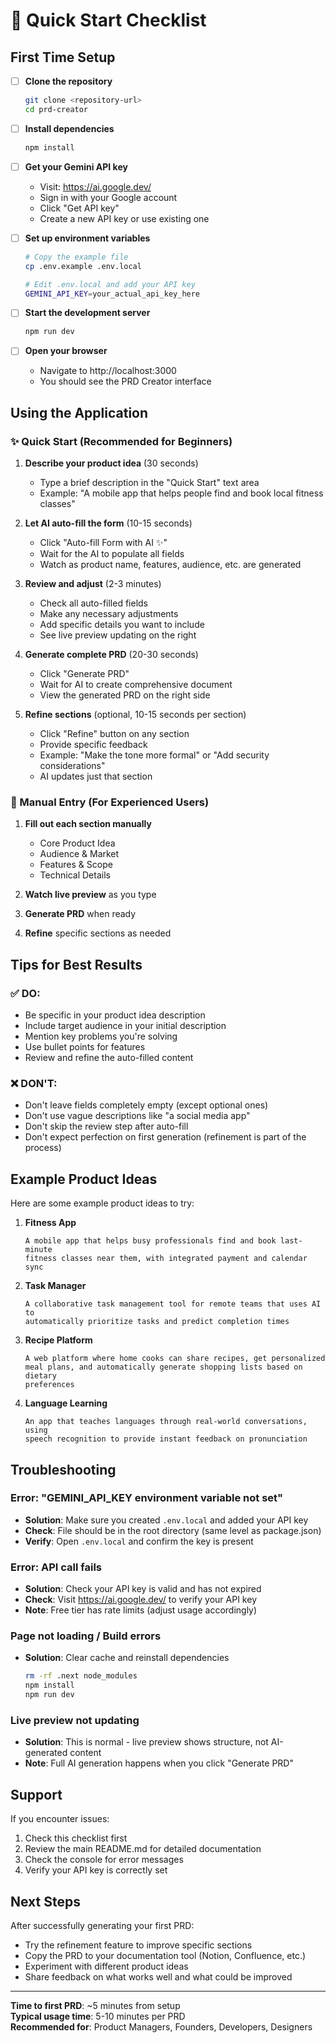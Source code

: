 # 🚀 Quick Start Checklist

## First Time Setup

- [ ] **Clone the repository**
  ```bash
  git clone <repository-url>
  cd prd-creator
  ```

- [ ] **Install dependencies**
  ```bash
  npm install
  ```

- [ ] **Get your Gemini API key**
  - Visit: https://ai.google.dev/
  - Sign in with your Google account
  - Click "Get API key"
  - Create a new API key or use existing one

- [ ] **Set up environment variables**
  ```bash
  # Copy the example file
  cp .env.example .env.local
  
  # Edit .env.local and add your API key
  GEMINI_API_KEY=your_actual_api_key_here
  ```

- [ ] **Start the development server**
  ```bash
  npm run dev
  ```

- [ ] **Open your browser**
  - Navigate to http://localhost:3000
  - You should see the PRD Creator interface

## Using the Application

### ✨ Quick Start (Recommended for Beginners)

1. **Describe your product idea** (30 seconds)
   - Type a brief description in the "Quick Start" text area
   - Example: "A mobile app that helps people find and book local fitness classes"

2. **Let AI auto-fill the form** (10-15 seconds)
   - Click "Auto-fill Form with AI ✨"
   - Wait for the AI to populate all fields
   - Watch as product name, features, audience, etc. are generated

3. **Review and adjust** (2-3 minutes)
   - Check all auto-filled fields
   - Make any necessary adjustments
   - Add specific details you want to include
   - See live preview updating on the right

4. **Generate complete PRD** (20-30 seconds)
   - Click "Generate PRD"
   - Wait for AI to create comprehensive document
   - View the generated PRD on the right side

5. **Refine sections** (optional, 10-15 seconds per section)
   - Click "Refine" button on any section
   - Provide specific feedback
   - Example: "Make the tone more formal" or "Add security considerations"
   - AI updates just that section

### 📝 Manual Entry (For Experienced Users)

1. **Fill out each section manually**
   - Core Product Idea
   - Audience & Market
   - Features & Scope
   - Technical Details

2. **Watch live preview** as you type

3. **Generate PRD** when ready

4. **Refine** specific sections as needed

## Tips for Best Results

### ✅ DO:
- Be specific in your product idea description
- Include target audience in your initial description
- Mention key problems you're solving
- Use bullet points for features
- Review and refine the auto-filled content

### ❌ DON'T:
- Don't leave fields completely empty (except optional ones)
- Don't use vague descriptions like "a social media app"
- Don't skip the review step after auto-fill
- Don't expect perfection on first generation (refinement is part of the process)

## Example Product Ideas

Here are some example product ideas to try:

1. **Fitness App**
   ```
   A mobile app that helps busy professionals find and book last-minute 
   fitness classes near them, with integrated payment and calendar sync
   ```

2. **Task Manager**
   ```
   A collaborative task management tool for remote teams that uses AI to 
   automatically prioritize tasks and predict completion times
   ```

3. **Recipe Platform**
   ```
   A web platform where home cooks can share recipes, get personalized 
   meal plans, and automatically generate shopping lists based on dietary 
   preferences
   ```

4. **Language Learning**
   ```
   An app that teaches languages through real-world conversations, using 
   speech recognition to provide instant feedback on pronunciation
   ```

## Troubleshooting

### Error: "GEMINI_API_KEY environment variable not set"
- **Solution**: Make sure you created `.env.local` and added your API key
- **Check**: File should be in the root directory (same level as package.json)
- **Verify**: Open `.env.local` and confirm the key is present

### Error: API call fails
- **Solution**: Check your API key is valid and has not expired
- **Check**: Visit https://ai.google.dev/ to verify your API key
- **Note**: Free tier has rate limits (adjust usage accordingly)

### Page not loading / Build errors
- **Solution**: Clear cache and reinstall dependencies
  ```bash
  rm -rf .next node_modules
  npm install
  npm run dev
  ```

### Live preview not updating
- **Solution**: This is normal - live preview shows structure, not AI-generated content
- **Note**: Full AI generation happens when you click "Generate PRD"

## Support

If you encounter issues:
1. Check this checklist first
2. Review the main README.md for detailed documentation
3. Check the console for error messages
4. Verify your API key is correctly set

## Next Steps

After successfully generating your first PRD:
- Try the refinement feature to improve specific sections
- Copy the PRD to your documentation tool (Notion, Confluence, etc.)
- Experiment with different product ideas
- Share feedback on what works well and what could be improved

---

**Time to first PRD**: ~5 minutes from setup  
**Typical usage time**: 5-10 minutes per PRD  
**Recommended for**: Product Managers, Founders, Developers, Designers
